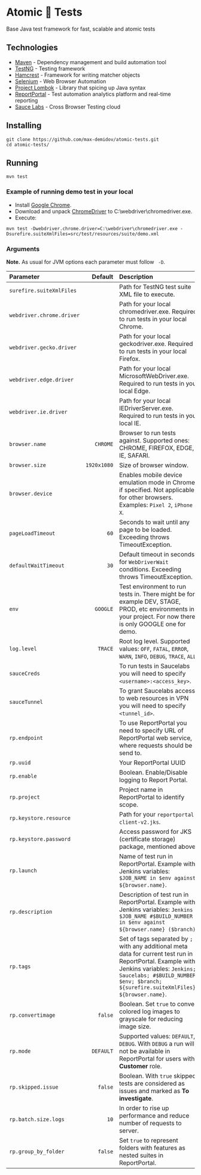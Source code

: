 # Atomic 🦊 Tests

Base Java test framework for fast, scalable and atomic tests

## Technologies
* [Maven](https://maven.apache.org/) - Dependency management and build automation tool
* [TestNG](https://testng.org/) - Testing framework
* [Hamcrest](http://hamcrest.org/) - Framework for writing matcher objects
* [Selenium](https://www.seleniumhq.org/) - Web Browser Automation
* [Project Lombok](https://projectlombok.org/) - Library that spicing up Java syntax
* [ReportPortal](http://reportportal.io/) - Test automation analytics platform and real-time reporting
* [Sauce Labs](https://saucelabs.com/) - Cross Browser Testing cloud

## Installing

```
git clone https://github.com/max-demidov/atomic-tests.git
cd atomic-tests/
```

## Running

```
mvn test
```

### Example of running demo test in your local

* Install [Google Chrome](https://www.google.com/chrome/).
* Download and unpack [ChromeDriver](http://chromedriver.chromium.org/) to C:\webdriver\chromedriver.exe.
* Execute:

```
mvn test -Dwebdriver.chrome.driver=C:\webdriver\chromedriver.exe -Dsurefire.suiteXmlFiles=src/test/resources/suite/demo.xml
```

### Arguments

**Note.** As usual for JVM options each parameter must follow ` -D`.

| Parameter | Default | Description |
|:---|---:|:---|
|`surefire.suiteXmlFiles`   |           |Path for TestNG test suite XML file to execute.|
|`webdriver.chrome.driver`  |           |Path for your local chromedriver.exe. Required to run tests in your local Chrome.|
|`webdriver.gecko.driver`   |           |Path for your local geckodriver.exe. Required to run tests in your local Firefox.|
|`webdriver.edge.driver`    |           |Path for your local MicrosoftWebDriver.exe. Required to run tests in your local Edge.|
|`webdriver.ie.driver`      |           |Path for your local IEDriverServer.exe. Required to run tests in your local IE.|
|`browser.name`             |`CHROME`   |Browser to run tests against. Supported ones: CHROME, FIREFOX, EDGE, IE, SAFARI.|
|`browser.size`             |`1920x1080`|Size of browser window.|
|`browser.device`           |           |Enables mobile device emulation mode in Chrome if specified. Not applicable for other browsers. Examples: `Pixel 2`, `iPhone X`.|
|`pageLoadTimeout`          |`60`       |Seconds to wait until any page to be loaded. Exceeding throws TimeoutException.|
|`defaultWaitTimeout`       |`30`       |Default timeout in seconds for `WebDriverWait` conditions. Exceeding throws TimeoutException.|
|`env`                      |`GOOGLE`   |Test environment to run tests in. There might be for example DEV, STAGE, PROD, etc environments in your project. For now there is only GOOGLE one for demo.|
|`log.level`                |`TRACE`    |Root log level. Supported values: `OFF`, `FATAL`, `ERROR`, `WARN`, `INFO`, `DEBUG`, `TRACE`, `ALL`.|
|`sauceCreds`               |           |To run tests in Saucelabs you will need to specify `<username>:<access_key>`.|
|`sauceTunnel`              |           |To grant Saucelabs access to web resources in VPN you will need to specify `<tunnel_id>`.|
|`rp.endpoint`              |           |To use ReportPortal you need to specify URL of ReportPortal web service, where requests should be send to.|
|`rp.uuid`                  |           |Your ReportPortal UUID|
|`rp.enable`                |           |Boolean. Enable/Disable logging to Report Portal.|
|`rp.project`               |           |Project name in ReportPortal to identify scope.|
|`rp.keystore.resource`     |           |Path for your `reportportal-client-v2.jks`.|
|`rp.keystore.password`     |           |Access password for JKS (certificate storage) package, mentioned above.|
|`rp.launch`                |           |Name of test run in ReportPortal. Example with Jenkins variables: `$JOB_NAME in $env against ${browser.name}`.|
|`rp.description`           |           |Description of test run in ReportPortal. Example with Jenkins variables: `Jenkins $JOB_NAME #$BUILD_NUMBER in $env against ${browser.name} ($branch)`.|
|`rp.tags`                  |           |Set of tags separated by `;` with any additional meta data for current test run in ReportPortal. Example with Jenkins variables: `Jenkins; Saucelabs; #$BUILD_NUMBER; $env; $branch; ${surefire.suiteXmlFiles}; ${browser.name}`.|
|`rp.convertimage`          |`false`    |Boolean. Set `true` to convert colored log images to grayscale for reducing image size.|
|`rp.mode`                  |`DEFAULT`  |Supported values: `DEFAULT`, `DEBUG`. With `DEBUG` a run will not be available in ReportPortal for users with **Customer** role.|
|`rp.skipped.issue`         |`false`    |Boolean. With `true` skipped tests are considered as issues and marked as **To investigate**.|
|`rp.batch.size.logs`       |`10`       |In order to rise up performance and reduce number of requests to server.|
|`rp.group_by_folder`       |`false`    |Set `true` to represent folders with features as nested suites in ReportPortal.|
